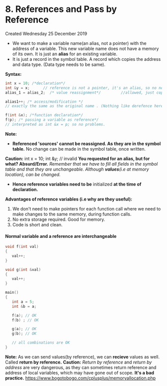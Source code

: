 # 8. References and Pass by Reference
Created Wednesday 25 December 2019


* We want to make a variable name(an alias, not a pointer) with the address of a variable. This new variable name does not have a memory of its own. It is just an **alias** for an existing variable.
* It is just a record in the symbol table. A record which copies the address and data type. (Data type needs to be same).

**Syntax:**
```cpp
int x = 10; /*declaration*/  		
int &y = x;		 // reference is not a pointer, it's an alias, so no need of assigning the address.
alias_1 = alias_2;  /* value reassignment*/ 		//allowed, just copies data from alias_2 to alias1's variable.

alias1++; /* access/modification */
// exactly the same as the original name . (Nothing like derefence here).

f(int &x); /*function declaration*/
f(p); /* passing a variable as reference*/
// interpreted as int &x = p; so no problems.
```
**Note:**

* **Referenced 'sources' cannot be reassigned. As they are in the symbol table.** No change can be made in the symbol table, once written.

**Caution:**
int x = 10;
int &y; // invalid
**You requested for an alias, but for what? Absurd/Error.** *Remember that we have to fill all fields in the symbol table and that they are unchangeable. Although **values**(i.e at memory location), can be changed.*

* **Hence reference variables need to be** initialized **at the time of declaration.**

**Advantages of reference variables (i.e why are they useful):**
1. We don't need to make pointers for each function call where we need to make changes to the same memory, during function calls.
2. No extra storage required. Good for memory.
3. Code is short and clean.


#### Normal variable and a reference are interchangeable
```cpp
void f(int val)
{
   val++;
}

void g(int &val)
{
   val++;
}

main()
{
   int a = 5;
   int &b = a;

   f(a); // OK
   f(b) ; // OK

   g(a); // OK
   g(b); // OK

   // all combinations are OK
}
```
**Note:** As we can send values(by reference), we can **recieve** values as well. Called **return by reference.**
**Caution:** *Return by reference* and *return by address* are very dangerous, as they can sometimes return reference and address of local variables, which may have gone out of scope. **It's a bad practice.**
<https://www.bogotobogo.com/cplusplus/memoryallocation.php>




